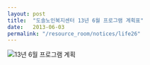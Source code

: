 ```yaml
---
layout: post
title:  "도솔노인복지센터 13년 6월 프로그램 계획표"
date:   2013-06-03
permalink: "/resource_room/notices/life26"
---
```


![13년 6월 프로그램 계획](/resource_room/notices/files/13년6월프로그램계획및식단표.png)
